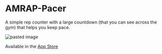 # AMRAP-Pacer

A simple rep counter with a large countdown (that you can see across the gym) that helps you keep pace.

![pasted image](http://a1.mzstatic.com/us/r30/Purple4/v4/d4/6d/d8/d46dd811-231d-8405-8b92-388c8a51c7ea/screen568x568.jpeg)

Available in the [App Store](https://itunes.apple.com/us/app/amrap-pacer/id914642993?mt=8)
